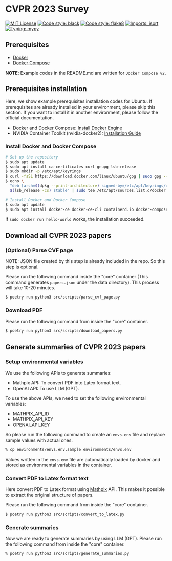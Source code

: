 # CVPR 2023 Survey

[![MIT License](https://img.shields.io/github/license/cvpaperchallenge/CVPR2023_Survey?color=green)](LICENSE)
[![Code style: black](https://img.shields.io/badge/code%20style-black-000000.svg)](https://github.com/psf/black)
[![Code style: flake8](https://img.shields.io/badge/code%20style-flake8-black)](https://github.com/PyCQA/flake8)
[![Imports: isort](https://img.shields.io/badge/%20imports-isort-%231674b1?style=flat&labelColor=ef8336)](https://pycqa.github.io/isort/)
[![Typing: mypy](https://img.shields.io/badge/typing-mypy-blue)](https://github.com/python/mypy)

## Prerequisites

- [Docker](https://www.docker.com/)
- [Docker Compose](https://github.com/docker/compose)

**NOTE**: Example codes in the README.md are written for `Docker Compose v2`.

## Prerequisites installation

Here, we show example prerequisites installation codes for Ubuntu. If prerequisites  are already installed in your environment, please skip this section. If you want to install it in another environment, please follow the official documentation.

- Docker and Docker Compose: [Install Docker Engine](https://docs.docker.com/engine/install/)
- NVIDIA Container Toolkit (nvidia-docker2): [Installation Guide](https://docs.nvidia.com/datacenter/cloud-native/container-toolkit/install-guide.html#docker)

### Install Docker and Docker Compose

```bash
# Set up the repository
$ sudo apt update
$ sudo apt install ca-certificates curl gnupg lsb-release
$ sudo mkdir -p /etc/apt/keyrings
$ curl -fsSL https://download.docker.com/linux/ubuntu/gpg | sudo gpg --dearmor -o /etc/apt/keyrings/docker.gpg
$ echo \
  "deb [arch=$(dpkg --print-architecture) signed-by=/etc/apt/keyrings/docker.gpg] https://download.docker.com/linux/ubuntu \
  $(lsb_release -cs) stable" | sudo tee /etc/apt/sources.list.d/docker.list > /dev/null

# Install Docker and Docker Compose
$ sudo apt update
$ sudo apt install docker-ce docker-ce-cli containerd.io docker-compose-plugin
```

If `sudo docker run hello-world` works, the installation succeeded.

## Download all CVPR 2023 papers

### (Optional) Parse CVF page

NOTE: JSON file created by this step is already included in the repo. So this step is optional.

Please run the following command inside the "core" container (This command generates `papers.json` under the data directory). This process will take 10-20 minutes.

```bash
$ poetry run python3 src/scripts/parse_cvf_page.py 
```

### Download PDF

Please run the following command from inside the "core" container.

```bash
$ poetry run python3 src/scripts/download_papers.py 
```

## Generate summaries of CVPR 2023 papers

### Setup environmental variables

We use the following APIs to generate summaries:

- Mathpix API: To convert PDF into Latex format text.
- OpenAI API: To use LLM (GPT).

To use the above APIs, we need to set the following environmental variables:

- MATHPIX_API_ID
- MATHPIX_API_KEY
- OPENAI_API_KEY

So please run the following command to create an `envs.env` file and replace sample values with actual ones.

```bash
% cp environments/envs.env.sample environments/envs.env
```

Values written in the `envs.env` file are automatically loaded by docker and stored as environmental variables in the container.

### Convert PDF to Latex format text

Here convert PDF to Latex format using [Mathpix](https://mathpix.com/) API. This makes it possible to extract the original structure of papers.

Please run the following command from inside the "core" container.

```bash
$ poetry run python3 src/scripts/convert_to_latex.py
```

### Generate summaries

Now we are ready to generate summaries by using LLM (GPT). Please run the following command from inside the "core" container.

```bash
% poetry run python3 src/scripts/generate_summaries.py
```
